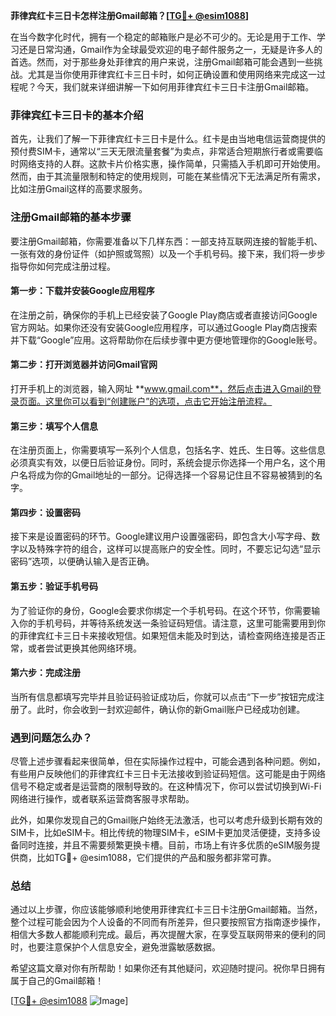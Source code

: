 **菲律宾红卡三日卡怎样注册Gmail邮箱？[[TG💪+ @esim1088](https://t.me/s/esim1088)]**

在当今数字化时代，拥有一个稳定的邮箱账户是必不可少的。无论是用于工作、学习还是日常沟通，Gmail作为全球最受欢迎的电子邮件服务之一，无疑是许多人的首选。然而，对于那些身处菲律宾的用户来说，注册Gmail邮箱可能会遇到一些挑战。尤其是当你使用菲律宾红卡三日卡时，如何正确设置和使用网络来完成这一过程呢？今天，我们就来详细讲解一下如何用菲律宾红卡三日卡注册Gmail邮箱。

### 菲律宾红卡三日卡的基本介绍

首先，让我们了解一下菲律宾红卡三日卡是什么。红卡是由当地电信运营商提供的预付费SIM卡，通常以“三天无限流量套餐”为卖点，非常适合短期旅行者或需要临时网络支持的人群。这款卡片价格实惠，操作简单，只需插入手机即可开始使用。然而，由于其流量限制和特定的使用规则，可能在某些情况下无法满足所有需求，比如注册Gmail这样的高要求服务。

### 注册Gmail邮箱的基本步骤

要注册Gmail邮箱，你需要准备以下几样东西：一部支持互联网连接的智能手机、一张有效的身份证件（如护照或驾照）以及一个手机号码。接下来，我们将一步步指导你如何完成注册过程。

#### 第一步：下载并安装Google应用程序

在注册之前，确保你的手机上已经安装了Google Play商店或者直接访问Google官方网站。如果你还没有安装Google应用程序，可以通过Google Play商店搜索并下载“Google”应用。这将帮助你在后续步骤中更方便地管理你的Google账号。

#### 第二步：打开浏览器并访问Gmail官网

打开手机上的浏览器，输入网址 **www.gmail.com**，然后点击进入Gmail的登录页面。这里你可以看到“创建账户”的选项，点击它开始注册流程。

#### 第三步：填写个人信息

在注册页面上，你需要填写一系列个人信息，包括名字、姓氏、生日等。这些信息必须真实有效，以便日后验证身份。同时，系统会提示你选择一个用户名，这个用户名将成为你的Gmail地址的一部分。记得选择一个容易记住且不容易被猜到的名字。

#### 第四步：设置密码

接下来是设置密码的环节。Google建议用户设置强密码，即包含大小写字母、数字以及特殊字符的组合，这样可以提高账户的安全性。同时，不要忘记勾选“显示密码”选项，以便确认输入是否正确。

#### 第五步：验证手机号码

为了验证你的身份，Google会要求你绑定一个手机号码。在这个环节，你需要输入你的手机号码，并等待系统发送一条验证码短信。请注意，这里可能需要用到你的菲律宾红卡三日卡来接收短信。如果短信未能及时到达，请检查网络连接是否正常，或者尝试更换其他网络环境。

#### 第六步：完成注册

当所有信息都填写完毕并且验证码验证成功后，你就可以点击“下一步”按钮完成注册了。此时，你会收到一封欢迎邮件，确认你的新Gmail账户已经成功创建。

### 遇到问题怎么办？

尽管上述步骤看起来很简单，但在实际操作过程中，可能会遇到各种问题。例如，有些用户反映他们的菲律宾红卡三日卡无法接收到验证码短信。这可能是由于网络信号不稳定或者是运营商的限制导致的。在这种情况下，你可以尝试切换到Wi-Fi网络进行操作，或者联系运营商客服寻求帮助。

此外，如果你发现自己的Gmail账户始终无法激活，也可以考虑升级到长期有效的SIM卡，比如eSIM卡。相比传统的物理SIM卡，eSIM卡更加灵活便捷，支持多设备同时连接，并且不需要频繁更换卡槽。目前，市场上有许多优质的eSIM服务提供商，比如TG💪+ @esim1088，它们提供的产品和服务都非常可靠。

### 总结

通过以上步骤，你应该能够顺利地使用菲律宾红卡三日卡注册Gmail邮箱。当然，整个过程可能会因为个人设备的不同而有所差异，但只要按照官方指南逐步操作，相信大多数人都能顺利完成。最后，再次提醒大家，在享受互联网带来的便利的同时，也要注意保护个人信息安全，避免泄露敏感数据。

希望这篇文章对你有所帮助！如果你还有其他疑问，欢迎随时提问。祝你早日拥有属于自己的Gmail邮箱！

[[TG💪+ @esim1088](https://t.me/s/esim1088) ![Image](https://i.postimg.cc/4NQfJmqS/Snipaste-2025-05-13-00-14-12.png)]